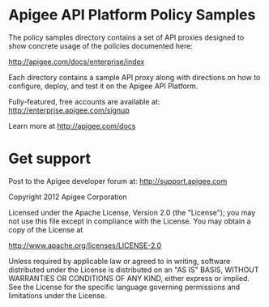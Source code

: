 # Apigee API Platform Policy Samples

The policy samples directory contains a set of API proxies designed to 
show concrete usage of the policies documented here:

http://apigee.com/docs/enterprise/index

Each directory contains a sample API proxy along with directions
on how to configure, deploy, and test it on the Apigee API Platform.

Fully-featured, free accounts are available at:
http://enterprise.apigee.com/signup

Learn more at http://apigee.com/docs

# Get support

Post to the Apigee developer forum at:
http://support.apigee.com

Copyright 2012 Apigee Corporation

Licensed under the Apache License, Version 2.0 (the "License"); you may 
not use this file except in compliance with the License. You may obtain 
a copy of the License at

http://www.apache.org/licenses/LICENSE-2.0

Unless required by applicable law or agreed to in writing, software
distributed under the License is distributed on an "AS IS" BASIS,
WITHOUT WARRANTIES OR CONDITIONS OF ANY KIND, either express or implied.
See the License for the specific language governing permissions and
limitations under the License.







